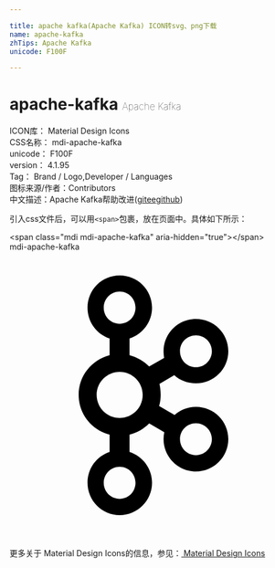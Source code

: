 ```yaml
---

title: apache kafka(Apache Kafka) ICON转svg、png下载
name: apache-kafka
zhTips: Apache Kafka
unicode: F100F

---
```


# apache-kafka  <small style="font-size: 60%;font-weight: 100">Apache Kafka</small>


<div class="detail-page">
<p>
<span>
ICON库：
<span class="badge-secondary badge">Material Design Icons</span> 
</span>
<br/>
<span>
CSS名称：
<span class="badge-secondary badge">mdi-apache-kafka</span> 
</span>
<br/>
<span>
unicode：
<span class="badge-secondary badge">F100F</span> 
</span>
<br/>
<span>
version：
<span class="badge-secondary badge">4.1.95</span> 
</span>
<br/>
<span>Tag：
<span class="badge-light badge">Brand / Logo,Developer / Languages</span>
</span>
<br/>
<span>图标来源/作者：<span class="badge-light badge">Contributors</span></span> 
<br/>
<span class="zh-detail">中文描述：<span class="badge-primary badge">Apache Kafka</span><span class="help-link"><span>帮助改进</span>(<a href="https://gitee.com/liuwave/icon-helper/edit/master/json/material/apache-kafka.json" target="_blank" rel="noopener noreferrer">gitee</a><a href="https://github.com/liuwave/icon-helper/edit/master/json/material/apache-kafka.json" target="_blank" rel="noopener noreferrer">github</a></span>)</span><br/>
</p>
</div>
<div class="alert alert-dark">
  <i class="mdi mdi-apache-kafka mdi-48px"></i>
  <i class="mdi mdi-apache-kafka mdi-36px"></i>
  <i class="mdi mdi-apache-kafka mdi-24px"></i>
  <i class="mdi mdi-apache-kafka mdi-18px"></i>
</div>
<div>
  <p>引入css文件后，可以用<code>&lt;span&gt;</code>包裹，放在页面中。具体如下所示：    
  </p>
  <div class="alert alert-primary" style="font-size: 14px">
    &lt;span class="mdi mdi-apache-kafka" aria-hidden="true"&gt;&lt;/span&gt;
    <copy-btn content='<span class="mdi mdi-apache-kafka" aria-hidden="true"></span>'></copy-btn>
  </div>
  <div class="alert alert-secondary">
    <i class="mdi mdi-apache-kafka"
    style="font-size: 24px"
    aria-hidden="true"></i> mdi-apache-kafka
    <copy-btn content="mdi-apache-kafka" btn-title="复制图标名称"></copy-btn>
  </div>
</div>
<div id="svg" class="svg-wrap">
<svg xmlns="http://www.w3.org/2000/svg" viewBox="0 0 24 24"><path d="M15.54 12.97C14.86 12.97 14.24 13.22 13.76 13.64L12.47 12.89C12.56 12.6 12.6 12.29 12.6 11.97C12.6 11.65 12.56 11.34 12.5 11.05L13.73 10.32C14.21 10.76 14.85 11 15.54 11C17.03 11 18.24 9.81 18.24 8.32S17.03 5.63 15.54 5.63 12.84 6.84 12.84 8.33C12.84 8.5 12.86 8.7 12.89 8.88L11.64 9.6C11.21 9.15 10.64 8.82 10 8.65V7.26C11.09 6.91 11.88 5.89 11.88 4.69C11.88 3.2 10.67 2 9.18 2C7.69 2 6.5 3.2 6.5 4.69C6.5 5.89 7.26 6.9 8.34 7.26V8.66C6.86 9.04 5.76 10.37 5.76 11.97C5.76 13.57 6.86 14.91 8.34 15.28V16.73C7.26 17.09 6.5 18.1 6.5 19.3C6.5 20.79 7.69 22 9.18 22C10.67 22 11.88 20.79 11.88 19.3C11.88 18.1 11.09 17.08 10 16.73V15.29C10.64 15.13 11.2 14.8 11.64 14.35L12.9 15.08C12.86 15.27 12.84 15.46 12.84 15.66C12.84 17.15 14.05 18.36 15.54 18.36S18.24 17.15 18.24 15.66 17.03 12.97 15.54 12.97M15.54 7C16.28 7 16.87 7.59 16.87 8.32S16.28 9.66 15.54 9.66 14.21 9.06 14.21 8.32 14.8 7 15.54 7M7.85 4.69C7.85 3.95 8.44 3.35 9.18 3.35C9.92 3.35 10.5 3.95 10.5 4.69S9.92 6.03 9.18 6.03C8.44 6.03 7.85 5.43 7.85 4.69M10.5 19.3C10.5 20.04 9.92 20.64 9.18 20.64C8.44 20.64 7.85 20.04 7.85 19.3C7.85 18.56 8.44 17.96 9.18 17.96C9.92 17.96 10.5 18.56 10.5 19.3M9.18 13.89C8.12 13.89 7.26 13.03 7.26 11.97C7.26 10.91 8.12 10.05 9.18 10.05S11.1 10.91 11.1 11.97C11.1 13.03 10.24 13.89 9.18 13.89M15.54 17C14.8 17 14.21 16.4 14.21 15.66S14.8 14.33 15.54 14.33 16.87 14.93 16.87 15.66 16.28 17 15.54 17Z" /></svg>
</div>
<detail full-name='mdi-apache-kafka'></detail>
    
<div><p>更多关于 Material Design Icons的信息，参见：<a target="_blank" href="https://iconhelper.cn/material.html"> Material Design Icons</a>
</p></div>
